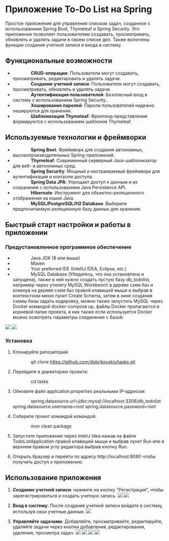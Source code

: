 # **Приложение To-Do List на Spring**
Простое приложение для управления списком задач, созданное с использованием Spring Boot, Thymeleaf и Spring Security. Это приложение позволяет пользователям создавать, просматривать, обновлять и удалять задачи в своем списке дел. Также включены функции создания учетной записи и входа в систему.
## **Функциональные возможности**
- `        `**CRUD-операции**: Пользователи могут создавать, просматривать, редактировать и удалять задачи.
- `        `**Создание учетной записи**: Пользователи могут создавать, просматривать, обновлять и удалять задачи.
- `        `**Аутентификация пользователей**: Безопасный вход в систему с использованием Spring Security..
- `        `**Хеширование паролей**: Пароли пользователей надежно хешируются для хранения.
- `        `**Шаблонизация Thymeleaf**: Фронтенд-представления формируются с использованием шаблонов Thymeleaf.
## **Используемые технологии и фреймворки**
- `        `**Spring Boot**: Фреймворк для создания автономных, высокопроизводительных Spring-приложений.
- `        `**Thymeleaf**: Современный серверный Java-шаблонизатор для веб- и автономных сред.
- `        `**Spring Security**: Мощный и настраиваемый фреймворк для аутентификации и контроля доступа.
- `        `**Spring Data JPA**: Упрощает доступ к данным и их сохранение с использованием Java Persistence API.
- `        `**Hibernate**: Инструмент для объектно-реляционного отображения на языке Java.
- `        `**MySQL/PostgreSQL/H2 Database**: Выберите предпочитаемую реляционную базу данных для хранения.
## **Быстрый старт настройки и работы в приложении**
### **Предустановленное программное обеспечение**
- `        `Java JDK (8 или выше)
- `        `Maven
- `        `Your preferred IDE (IntelliJ IDEA, Eclipse, etc.)
- `        `MySQL Database (Убедитесь, что она установлена и запущена), также в ней нужно создать пустую базу db\_todolist, например через утилиту MySQL Workbench в дереве схем баз и кликнув на дереве схем баз правой клавишей мыши и выбрав в контекстном меню пункт Create Schema, затем в окне создания схемы базы задать кодировку, можно также запустить MySQL через Docker командой docker-compose up, файлы Docker прилагаются в корневой папке проекта, в них также если используется Docker можно осмотреть параметры соединения с базой:

![](001.png)
![](002.png)
### **Установка** 
1. Клонируйте репозиторий:

   `        `git clone https://github.com/dobrikovskiy/tasks.git
2. Перейдите в директорию проекта:

   `        `cd tasks
3. Обновите файл application.properties реальными IP-адресом:

   `        `spring.datasource.url=jdbc:mysql://localhost:3306/db\_todolist
   spring.datasource.username=root
   spring.datasource.password=root
4. Соберите проект командой командой:

   `        `mvn clean package
5. Запустите приложение через InteliJ Idea нажав на файле TodoListApplication правой клавишей мыши и выбрав пункт Run или в верхнем правом углу редактора выбрав кнопку Run.
5. Открыть браузер и перейти по адресу http://localhost:8080 чтобы получить доступ к приложению.
## **Использование приложения**
1. **Создание учетной записи**: нажмите на кнопку "Регистрация", чтобы зарегистрироваться и создать учетную запись.
   ![](003.png)
   ![](005.png)
   
2. **Вход в систему**: После создания учетной записи войдите в систему, используя свои учетные данные.
   ![](003.png)
3. **Управляйте задачами**: Добавляйте, просматривайте, редактируйте, удаляйте задачи через кнопки добавления, редактирования, удаления, просмотра задач.
   ![](004.png)
   ![](006.png)
   ![](007.png)
   ![](008.png)
